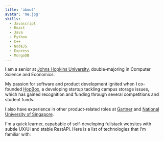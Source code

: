 ```yaml
---
title: 'about'
avatar: 'me.jpg'
skills:
  - Javascript
  - React
  - Java
  - Python
  - C++
  - NodeJS
  - Express
  - MongoDB
---
```


I am a senior at [Johns Hopkins University](https://www.jhu.edu/), double-majoring in Computer Science and Economics. 

My passion for software and product development ignited when I co-founded [HopBox](https://hop-box.info/), a developing startup tackling campus storage issues, which has gained recognition and funding through several competitions and student funds. 

I also have experience in other product-related roles at [Gartner](https://www.gartner.com/en) and [National University of Singapore](https://nus.edu.sg/).

I'm a quick learner, capabable of self-developing fullstack websites with subtle UX/UI and stable RestAPI. Here is a list of technologies that I'm familiar with: 
